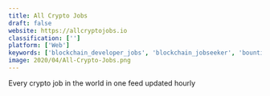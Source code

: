```yaml
---
title: All Crypto Jobs
draft: false 
website: https://allcryptojobs.io
classification: ['']
platform: ['Web']
keywords: ['blockchain_developer_jobs', 'blockchain_jobseeker', 'bounties_network', 'craft.co', 'crunchbase', 'cryptojobs', 'cryptohire', 'dead_coins', 'kepler_finance', 'owler', 'po.et', 'satoshi_careers', 'zoominfo', 'mempool']
image: 2020/04/All-Crypto-Jobs.png
---
```

Every crypto job in the world in one feed updated hourly